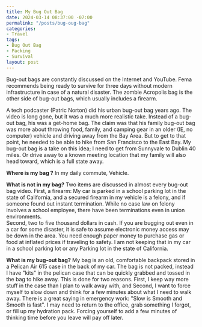 ```yaml
---
title: My Bug Out Bag
date: 2024-03-14 08:37:00 -07:00
permalink: "/posts/bug-oug-bag"
categories:
- Travel
tags:
- Bug Out Bag
- Packing
- Survival
layout: post
---
```


   Bug-out bags are constantly discussed on the Internet and YouTube. Fema recommends being ready to survive for three days without modern infrastructure in case of a natural disaster. The zombie Acropolis bag is the other side of bug-out bags, which usually includes a firearm.  

   A tech podcaster (Patric Norton) did his urban bug-out bag years ago. The video is long gone, but it was a much more realistic take.  Instead of a bug-out bag, his was a get-home bag.  The claim was that his family bug-out bag was more about throwing food, family, and camping gear in an older (IE, no computer) vehicle and driving away from the Bay Area.  But to get to that point, he needed to be able to hike from San Francisco to the East Bay.  My bug-out bag is a take on this idea; I need to get from Sunnyvale to Dublin 40 miles.  Or drive away to a known meeting location that my family will also head toward, which is a full state away.

**Where is my bag ?**
   In my daily commute, Vehicle.

**What is not in my bag?**
   Two items are discussed in almost every bug-out bag video.  First, a firearm: My car is parked in a school parking lot in the state of California, and a secured firearm in my vehicle is a felony, and if someone found out instant termination.  While no case law on felony involves a school employee, there have been terminations even in union environments.  
  Second, two to five thousand dollars in cash.  If you are bugging out even in a car for some disaster, it is safe to assume electronic money access may be down in the area.  You need enough paper money to purchase gas or food at inflated prices if traveling to safety.  I am not keeping that in my car in a school parking lot or any Parking lot in the state of California.

**What is my bug-out bag?**
   My bag is an old, comfortable backpack stored in a Pelican Air 615 case in the back of my car.  The bag is not packed, instead I have "kits" in the pelican case that can be quickly grabbed and tossed in the bag to hike away.  This is done for two reasons.  First, I keep way more stuff in the case than I plan to walk away with, and Second, I want to force myself to slow down and think for a few minutes about what I need to walk away.  There is a great saying in emergency work: "Slow is Smooth and Smooth is fast". I may need to return to the office, grab something I forgot, or fill up my hydration pack.  Forcing yourself to add a few minutes of thinking time before you leave will pay off later.

